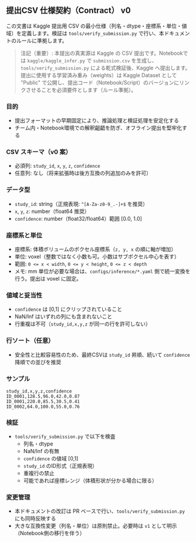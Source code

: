 ## 提出CSV 仕様契約（Contract） v0

この文書は Kaggle 提出用 CSV の最小仕様（列名・dtype・座標系・単位・値域）を定義します。検証は `tools/verify_submission.py` で行い、本ドキュメントのルールに準拠します。

> 注記（重要）: 本提出の真実源は Kaggle の CSV 提出です。Notebookでは `kaggle/kaggle_infer.py` で `submission.csv` を生成し、`tools/verify_submission.py` による乾式検証後、Kaggle へ提出します。提出に使用する学習済み重み（weights）は Kaggle Dataset として "Public" で公開し、提出コード（Notebook/Script）のバージョンにリンクさせることを必須要件とします（ルール準拠）。

### 目的
- 提出フォーマットの早期固定により、推論処理と検証処理を安定化する
- チーム内・Notebook環境での解釈齟齬を防ぎ、オフライン提出を堅牢化する

### CSV スキーマ（v0 案）
- 必須列: `study_id`, `x`, `y`, `z`, `confidence`
- 任意列: なし（将来拡張時は後方互換の列追加のみを許可）

### データ型
- `study_id`: string（正規表現: `^[A-Za-z0-9_.-]+$` を推奨）
- `x`, `y`, `z`: number（float64 推奨）
- `confidence`: number（float32/float64）範囲 [0.0, 1.0]

### 座標系と単位
- 座標系: 体積ボリュームのボクセル座標系（`z, y, x` の順に軸が増加）
- 単位: voxel（整数ではなく小数も可。小数はサブボクセル中心を表す）
- 範囲: `0 <= x < width`, `0 <= y < height`, `0 <= z < depth`
- メモ: mm 単位が必要な場合は、`configs/inference/*.yaml` 側で統一変換を行う。提出は voxel に固定。

### 値域と妥当性
- `confidence` は [0,1] にクリップされていること
- NaN/Inf はいずれの列にも含まれないこと
- 行重複は不可（`study_id,x,y,z` が同一の行を許可しない）

### 行ソート（任意）
- 安全性と比較容易性のため、最終CSVは `study_id` 昇順、続いて `confidence` 降順での並びを推奨

### サンプル
```
study_id,x,y,z,confidence
ID_0001,128.5,96.0,42.0,0.87
ID_0001,220.0,85.5,30.5,0.41
ID_0002,64.0,100.0,55.0,0.76
```

### 検証
- `tools/verify_submission.py` で以下を検査
  - 列名・dtype
  - NaN/Inf の有無
  - `confidence` の値域 [0,1]
  - `study_id` のID形式（正規表現）
  - 重複行の禁止
  - 可能であれば座標レンジ（体積形状が分かる場合に限る）

### 変更管理
- 本ドキュメントの改訂は PR ベースで行い、`tools/verify_submission.py` にも同時反映する
- 大きな互換性変更（列名・単位）は原則禁止。必要時は `v1` として明示（Notebook側の移行を伴う）


